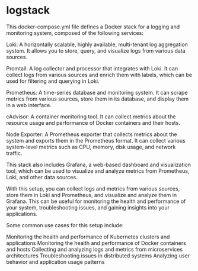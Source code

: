 # logstack
This docker-compose.yml file defines a Docker stack for a logging and monitoring system, composed of the following services:

Loki: A horizontally scalable, highly available, multi-tenant log aggregation system. It allows you to store, query, and visualize logs from various data sources.

Promtail: A log collector and processor that integrates with Loki. It can collect logs from various sources and enrich them with labels, which can be used for filtering and querying in Loki.

Prometheus: A time-series database and monitoring system. It can scrape metrics from various sources, store them in its database, and display them in a web interface.

cAdvisor: A container monitoring tool. It can collect metrics about the resource usage and performance of Docker containers and their hosts.

Node Exporter: A Prometheus exporter that collects metrics about the system and exports them in the Prometheus format. It can collect various system-level metrics such as CPU, memory, disk usage, and network traffic.

This stack also includes Grafana, a web-based dashboard and visualization tool, which can be used to visualize and analyze metrics from Prometheus, Loki, and other data sources.

With this setup, you can collect logs and metrics from various sources, store them in Loki and Prometheus, and visualize and analyze them in Grafana. This can be useful for monitoring the health and performance of your system, troubleshooting issues, and gaining insights into your applications.

Some common use cases for this setup include:

Monitoring the health and performance of Kubernetes clusters and applications
Monitoring the health and performance of Docker containers and hosts
Collecting and analyzing logs and metrics from microservices architectures
Troubleshooting issues in distributed systems
Analyzing user behavior and application usage patterns
